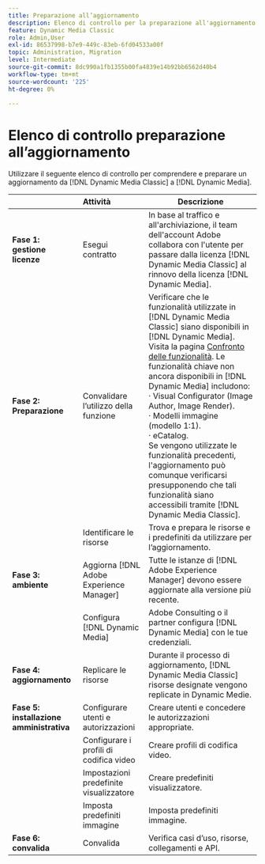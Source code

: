 ```yaml
---
title: Preparazione all’aggiornamento
description: Elenco di controllo per la preparazione all'aggiornamento quando si desidera passare da [!DNL Adobe Dynamic Media Classic] a [!DNL Dynamic Media] il [!DNL Adobe Experience Manager].
feature: Dynamic Media Classic
role: Admin,User
exl-id: 86537998-b7e9-449c-83eb-6fd04533a00f
topic: Administration, Migration
level: Intermediate
source-git-commit: 8dc990a1fb1355b00fa4839e14b92bb6562d40b4
workflow-type: tm+mt
source-wordcount: '225'
ht-degree: 0%

---
```


# Elenco di controllo preparazione all’aggiornamento

Utilizzare il seguente elenco di controllo per comprendere e preparare un aggiornamento da [!DNL Dynamic Media Classic] a [!DNL Dynamic Media].

|  | Attività | Descrizione |
| :--- | :--- | --- |
| **Fase 1: gestione licenze** | Esegui contratto | In base al traffico e all&#39;archiviazione, il team dell&#39;account Adobe collabora con l&#39;utente per passare dalla licenza [!DNL Dynamic Media Classic] al rinnovo della licenza [!DNL Dynamic Media]. |
| **Fase 2: Preparazione** | Convalidare l’utilizzo della funzione | Verificare che le funzionalità utilizzate in [!DNL Dynamic Media Classic] siano disponibili in [!DNL Dynamic Media]. Visita la pagina [Confronto delle funzionalità](/help/using/upgrade-feature-comparison.md). Le funzionalità chiave non ancora disponibili in [!DNL Dynamic Media] includono:<br>· Visual Configurator (Image Author, Image Render).<br>· Modelli immagine (modello 1:1).<br>· eCatalog.<br>Se vengono utilizzate le funzionalità precedenti, l&#39;aggiornamento può comunque verificarsi presupponendo che tali funzionalità siano accessibili tramite [!DNL Dynamic Media Classic]. |
|   | Identificare le risorse | Trova e prepara le risorse e i predefiniti da utilizzare per l’aggiornamento. |
| **Fase 3: ambiente** | Aggiorna [!DNL Adobe Experience Manager] | Tutte le istanze di [!DNL Adobe Experience Manager] devono essere aggiornate alla versione più recente. |
|   | Configura [!DNL Dynamic Media] | Adobe Consulting o il partner configura [!DNL Dynamic Media] con le tue credenziali. |
| **Fase 4: aggiornamento** | Replicare le risorse | Durante il processo di aggiornamento, [!DNL Dynamic Media Classic] risorse designate vengono replicate in Dynamic Medie. |
| **Fase 5: installazione amministrativa** | Configurare utenti e autorizzazioni | Creare utenti e concedere le autorizzazioni appropriate. |
|   | Configurare i profili di codifica video | Creare profili di codifica video. |
|   | Impostazioni predefinite visualizzatore | Creare predefiniti visualizzatore. |
|   | Imposta predefiniti immagine | Imposta predefiniti immagine. |
| **Fase 6: convalida** | Convalida | Verifica casi d’uso, risorse, collegamenti e API. |
